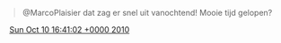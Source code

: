 > @MarcoPlaisier dat zag er snel uit vanochtend\! Mooie tijd gelopen?

<img src="../../media/tweet.ico" width="12" /> [Sun Oct 10 16:41:02 +0000 2010](https://twitter.com/DromerDenker/status/26952013114)